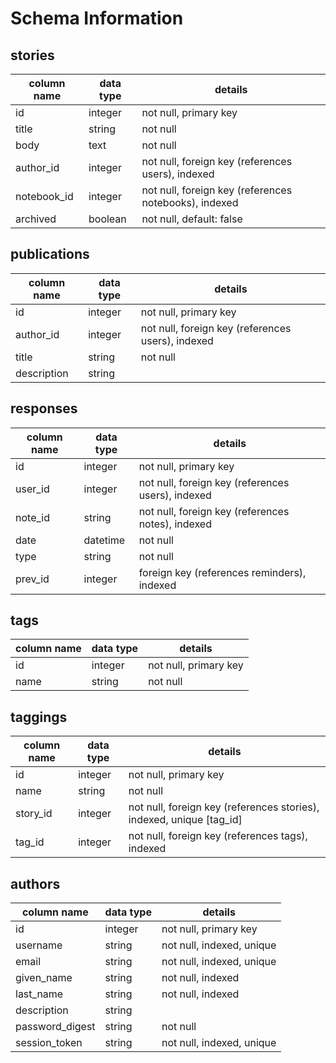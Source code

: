 # Schema Information

## stories
column name | data type | details
------------|-----------|-----------------------
id          | integer   | not null, primary key
title       | string    | not null
body        | text      | not null
author_id   | integer   | not null, foreign key (references users), indexed
notebook_id | integer   | not null, foreign key (references notebooks), indexed
archived    | boolean   | not null, default: false

## publications
column name | data type | details
------------|-----------|-----------------------
id          | integer   | not null, primary key
author_id   | integer   | not null, foreign key (references users), indexed
title       | string    | not null
description | string    |

## responses
column name | data type | details
------------|-----------|-----------------------
id          | integer   | not null, primary key
user_id     | integer   | not null, foreign key (references users), indexed
note_id     | string    | not null, foreign key (references notes), indexed
date        | datetime  | not null
type        | string    | not null
prev_id     | integer   | foreign key (references reminders), indexed

## tags
column name | data type | details
------------|-----------|-----------------------
id          | integer   | not null, primary key
name        | string    | not null

## taggings
column name | data type | details
------------|-----------|-----------------------
id          | integer   | not null, primary key
name        | string    | not null
story_id    | integer   | not null, foreign key (references stories), indexed, unique [tag_id]
tag_id      | integer   | not null, foreign key (references tags), indexed

## authors
column name     | data type | details
----------------|-----------|-----------------------
id              | integer   | not null, primary key
username        | string    | not null, indexed, unique
email           | string    | not null, indexed, unique
given_name      | string    | not null, indexed
last_name       | string    | not null, indexed
description     | string    |
password_digest | string    | not null
session_token   | string    | not null, indexed, unique
